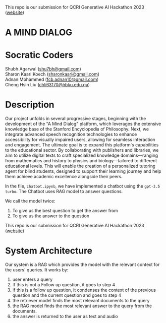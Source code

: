 This repo is our submission for QCRI Generative AI Hackathon 2023 ([website](https://genai23.qcri.org))

A MIND DIALOG
====

Socratic Coders
==
Shubh Agarwal (shu7bh@gmail.com) \
Sharon Kaari Koech (sharonkaari@gmail.com) \
Adnan Mohammed  (fcb.adnan10@gmail.com) \
Cheng Hsin Liu (chli63170@hbku.edu.qa)

Description
==

Our project unfolds in several progressive stages, beginning with the development of the "A Mind Dialog" platform, which leverages the extensive knowledge base of the Stanford Encyclopedia of Philosophy. Next, we integrate advanced speech recognition technologies to enhance accessibility for visually impaired users, allowing for seamless interaction and engagement. The ultimate goal is to expand this platform's capabilities to the educational sector. By collaborating with publishers and libraries, we aim to utilize digital texts to craft specialized knowledge domains—ranging from mathematics and history to physics and biology—tailored to different educational levels. This will enable the creation of a personalized tutoring agent for blind students, designed to support their learning journey and help them achieve academic excellence alongside their peers.

In the file, `chatbot.ipynb`, we have implemented a chatbot using the `gpt-3.5 turbo`. The Chatbot uses RAG model to answer questions.

We call the model twice:
1. To give us the best question to get the answer from
2. To give us the answer to the question

This repo is our submission for QCRI Generative AI Hackathon 2023 ([website](https://genai23.qcri.org))

System Architecture
====

Our system is a RAG which provides the model with the relevant context for the users' queries. It works by:
1. user enters a query
2. If this is not a Follow up question, it goes to step 4
3. If this is a follow up question, it condenses the context of the previous question and the current question and goes to step 4
4. the retriever model finds the most relevant documents to the query
5. the RAG model finds the most relevant answer to the query from the documents.
6. the answer is returned to the user as text and audio